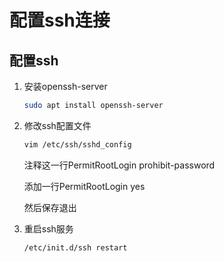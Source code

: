 # 配置ssh连接

## 配置ssh

1. 安装openssh-server

   ```bash
   sudo apt install openssh-server
   ```

2. 修改ssh配置文件

   ```bash
   vim /etc/ssh/sshd_config
   ```

   注释这一行PermitRootLogin prohibit-password

   添加一行PermitRootLogin yes

   然后保存退出

3. 重启ssh服务

   ```bash
   /etc/init.d/ssh restart
   ```

   